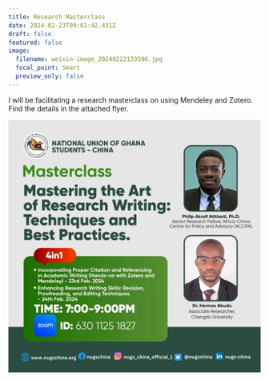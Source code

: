```yaml
---
title: Research Masterclass
date: 2024-02-23T09:01:42.431Z
draft: false
featured: false
image:
  filename: weixin-image_20240222133506.jpg
  focal_point: Smart
  preview_only: false
---
```

I﻿ will be facilitating a research masterclass on using Mendeley and Zotero. Find the details in the attached flyer.

![](weixin-image_20240222133506.jpg)
